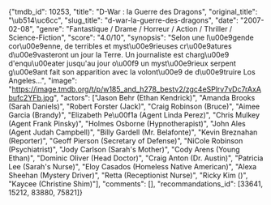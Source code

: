 {"tmdb_id": 10253, "title": "D-War : la Guerre des Dragons", "original_title": "\ub514\uc6cc", "slug_title": "d-war-la-guerre-des-dragons", "date": "2007-02-08", "genre": "Fantastique / Drame / Horreur / Action / Thriller / Science-Fiction", "score": "4.0/10", "synopsis": "Selon une l\u00e9gende cor\u00e9enne, de terribles et myst\u00e9rieuses cr\u00e9atures d\u00e9vasteront un jour la Terre. Un journaliste est charg\u00e9 d'enqu\u00eater jusqu'au jour o\u00f9 un myst\u00e9rieux serpent g\u00e9ant fait son apparition avec la volont\u00e9 de d\u00e9truire Los Angeles...", "image": "https://image.tmdb.org/t/p/w185_and_h278_bestv2/zgc4eSPlrv7vDc7rAxAbufc2YFb.jpg", "actors": ["Jason Behr (Ethan Kendrick)", "Amanda Brooks (Sarah Daniels)", "Robert Forster (Jack)", "Craig Robinson (Bruce)", "Aimee Garcia (Brandy)", "Elizabeth Pe\u00f1a (Agent Linda Perez)", "Chris Mulkey (Agent Frank Pinsky)", "Holmes Osborne (Hypnotherapist)", "John Ales (Agent Judah Campbell)", "Billy Gardell (Mr. Belafonte)", "Kevin Breznahan (Reporter)", "Geoff Pierson (Secretary of Defense)", "NiCole Robinson (Psychiatrist)", "Jody Carlson (Sarah's Mother)", "Cody Arens (Young Ethan)", "Dominic Oliver (Head Doctor)", "Craig Anton (Dr. Austin)", "Patricia Lee (Sarah's Nurse)", "Eloy Casados (Homeless Native American)", "Alexa Sheehan (Mystery Driver)", "Retta (Receptionist Nurse)", "Ricky Kim ()", "Kaycee (Christine Shim)"], "comments": [], "recommandations_id": [33641, 15212, 83880, 75821]}